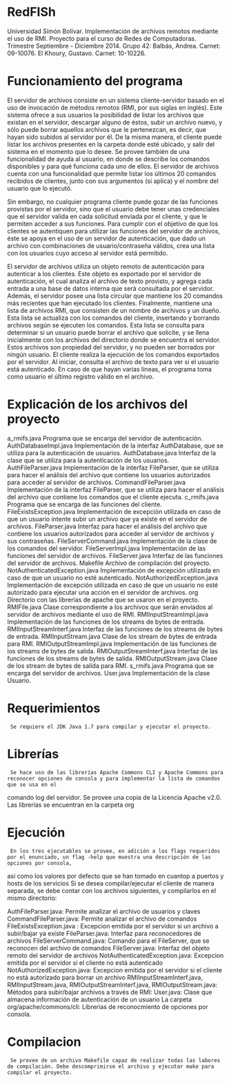 RedFISh
=======
Universidad Simón Bolívar.
Implementación de archivos remotos mediante el uso de RMI.
Proyecto para el curso de Redes de Computadoras.
Trimestre Septiembre - Diciembre 2014.
Grupo 42: Balbás, Andrea. Carnet: 09-10076.
          El Khoury, Gustavo. Carnet: 10-10226.

Funcionamiento del programa
===========================
El servidor de archivos consiste en un sistema cliente-servidor basado en el
uso de invocación de métodos remotos (RMI, por sus siglas en inglés). 
Este sistema ofrece a sus usuarios la posibilidad de listar los archivos
que existan en el servidor, descargar alguno de éstos, subir un archivo nuevo,
y sólo puede borrar aquellos archivos que le pertenezcan, es decir, que hayan
sido subidos al servidor por él. De la misma manera, el cliente puede listar
los archivos presentes en la carpeta donde esté ubicado, y salir del sistema
en el momento que lo desee. Se provee también de una funcionalidad de ayuda al
usuario, en donde se describe los comandos disponibles y para qué funciona cada
uno de ellos. El servidor de archivos cuenta con una funcionalidad que permite
listar los últimos 20 comandos recibidos de clientes, junto con sus argumentos
(si aplica) y el nombre del usuario que lo ejecutó.

Sin embargo, no cualquier programa cliente puede gozar de las funciones
provistas por el servidor, sino que el usuario debe tener unas credenciales
que el servidor valida en cada solicitud enviada por el cliente, y que le 
permiten acceder a sus funciones. Para cumplir con el objetivo de que los
clientes se autentiquen para utilizar las funciones del servidor de archivos,
éste se apoya en el uso de un servidor de autenticación, que dado un archivo
con combinaciones de usuario/contraseña válidos, crea una lista con los
usuarios cuyo acceso al servidor está permitido.

El servidor de archivos utiliza un objeto remoto de autenticación para autenticar 
a los clientes. Este objeto es exportado por el servidor de autenticación, el cual analiza el archivo de texto provisto, y agrega cada entrada a una base de datos interna que será consultada por el servidor. Además, el servidor posee una lista circular que mantiene los 20 comandos más 
recientes que han ejecutado los clientes. Finalmente, mantiene una lista de archivos RMI, que consisten de un nombre de archivos y un dueño. Esta lista se actualiza con los comandos
del cliente, insertando y borrando archivos según se ejecuten los comandos. Esta lista se consulta para determinar si un usuario puede borrar el archivo que solicite, y se llena inicialmente
con los archivos del directorio donde se encuentra el servidor. Estos archivos son propiedad del servidor, y no pueden ser borrados por ningún usuario.
El cliente realiza la ejecución de los comandos exportados por el servidor. Al iniciar, consulta el archivo de texto para ver si el usuario está autenticado.  En caso de que hayan varias lineas,
el programa toma como usuario el último registro válido en el archivo.


Explicación de los archivos del proyecto
========================================
a_rmifs.java                            Programa que se encarga del servidor de autenticación.
AuthDatabaseImpl.java                   Implementación de la interfaz AuthDatabase, que se utiliza 
                                        para la autenticación de usuarios.
AuthDatabase.java                       Interfaz de la clase que se utiliza para la autenticación 
                                        de los usuarios.
AuthFileParser.java                     Implementación de la interfaz FileParser, que se utiliza para hacer
                                        el análisis del archivo que contiene los usuarios autorizados para 
                                        acceder al servidor de archivos.
CommandFileParser.java                  Implementación de la interfaz FileParser, que se utiliza para hacer
                                        el análisis del archivo que contiene los comandos que el cliente ejecuta.
c_rmifs.java                            Programa que se encarga de las funciones del cliente.
FileExistsException.java                Implementación de excepción utilizada en caso de que un usuario intente 
                                        subir un archivo que ya existe en el servidor de archivos.
FileParser.java                         Interfaz para hacer el análisis del archivo que contiene los usuarios
                                        autorizados para acceder al servidor de archivos y sus contraseñas.
FileServerCommand.java                  Implementación de la clase de los comandos del servidor.
FileServerImpl.java                     Implementación de las funciones del servidor de archivos.
FileServer.java                         Interfaz de las funciones del servidor de archivos.
Makefile                                Archivo de compilación del proyecto.
NotAuthenticatedException.java          Implementación de excepción utilizada en caso de que un usuario no 
                                        esté autenticado.
NotAuthorizedException.java             Implementación de excepción utilizada en caso de que un usuario 
                                        no esté autorizado para ejecutar una acción en el servidor de archivos.
org                                     Directorio con las librerías de apache que se usaron en el proyecto.
RMIFile.java                            Clase correspondiente a los archivos que serán enviados al servidor
                                        de archivos mediante el uso de RMI.
RMIInputStreamImpl.java                 Implementación de las funciones de los streams de bytes de entrada.
RMIInputStreamInterf.java               Interfaz de las funciones de los streams de bytes de entrada.
RMIInputStream.java                     Clase de los stream de bytes de entrada para RMI.
RMIOutputStreamImpl.java                Implementación de las funciones de los streams de bytes de salida.
RMIOutputStreamInterf.java              Interfaz de las funciones de los streams de bytes de salida.
RMIOutputStream.java                    Clase de los stream de bytes de salida para RMI.
s_rmifs.java                            Programa que se encarga del servidor de archivos.
User.java                               Implementación de la clase Usuario.


Requerimientos
==============
     Se requiere el JDK Java 1.7 para compilar y ejecutar el proyecto.

Librerías
=========
     Se hace uso de las librerías Apache Commons CLI y Apache Commons para reconocer opciones de consola y para implementar la lista de comandos que se usa en el 
comando log del servidor. Se provee una copia de la Licencia Apache v2.0. Las librerías se encuentran en la carpeta org

Ejecución
=========
     En los tres ejecutables se provee, en adición a los flags requeridos por el enunciado, un flag -help que muestra una descripción de las opciones por consola, 
así como los valores por defecto que se han tomado en cuantop a puertos y hosts de los servicios
Si se desea compilar/ejecutar el cliente de manera separada, se debe contar con los archivos siguientes, y compilarlos en el mismo directorio:

AuthFileParser.java: Permite analizar el archivo de usuarios y claves
CommandFileParser.java: Permite analizar el archivo de comandos
FileExistsException.java : Excepcion emitida por el servidor si un archivo a subir/bajar ya existe
FileParser.java: Interfaz para reconocedores de archivos
FileServerCommand.java: Comando para el FileServer, que se reconocen del archivo de comandos
FileServer.java: Interfaz del objeto remoto del servidor de archivos
NotAuthenticatedException.java: Excepcion emitida por el servidor si el cliente no está autenticado
NotAuthorizedException.java: Excepcion emitida por el servidor si el cliente no está autorizado para borrar un archivo
RMIInputStreamInterf.java, RMIInputStream.java, RMIOutputStreamInterf.java, RMIOutputStream.java:
Métodos para subir/bajar archivos a través de RMI:
User.java: Clase que almacena información de autenticación de un usuario
La carpeta org/apache/commons/cli: Librerias de reconocmiento de opciones por consola.


Compilacion
===========
     Se provee de un archivo Makefile capaz de realizar todas las labores de compilación. Debe descomprimirse el archivo y ejecutar make para compilar el proyecto. 
